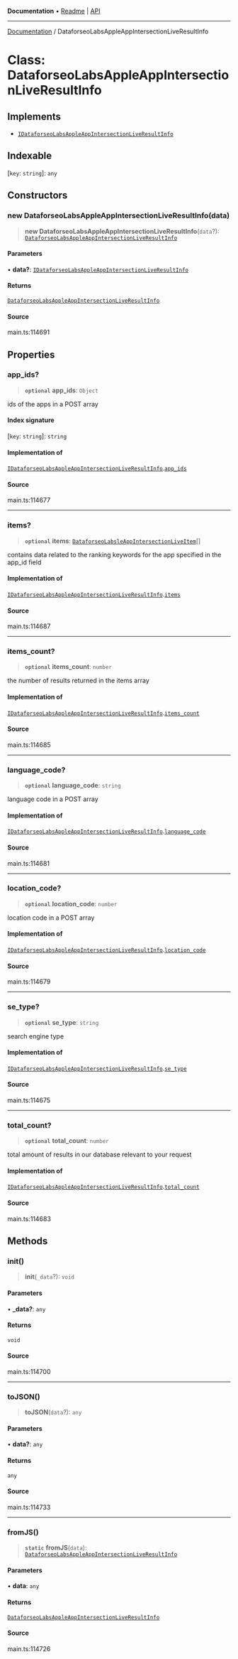 **Documentation** • [Readme](../README.md) \| [API](../globals.md)

***

[Documentation](../README.md) / DataforseoLabsAppleAppIntersectionLiveResultInfo

# Class: DataforseoLabsAppleAppIntersectionLiveResultInfo

## Implements

- [`IDataforseoLabsAppleAppIntersectionLiveResultInfo`](../interfaces/IDataforseoLabsAppleAppIntersectionLiveResultInfo.md)

## Indexable

 \[`key`: `string`\]: `any`

## Constructors

### new DataforseoLabsAppleAppIntersectionLiveResultInfo(data)

> **new DataforseoLabsAppleAppIntersectionLiveResultInfo**(`data`?): [`DataforseoLabsAppleAppIntersectionLiveResultInfo`](DataforseoLabsAppleAppIntersectionLiveResultInfo.md)

#### Parameters

• **data?**: [`IDataforseoLabsAppleAppIntersectionLiveResultInfo`](../interfaces/IDataforseoLabsAppleAppIntersectionLiveResultInfo.md)

#### Returns

[`DataforseoLabsAppleAppIntersectionLiveResultInfo`](DataforseoLabsAppleAppIntersectionLiveResultInfo.md)

#### Source

main.ts:114691

## Properties

### app\_ids?

> **`optional`** **app\_ids**: `Object`

ids of the apps in a POST array

#### Index signature

 \[`key`: `string`\]: `string`

#### Implementation of

[`IDataforseoLabsAppleAppIntersectionLiveResultInfo`](../interfaces/IDataforseoLabsAppleAppIntersectionLiveResultInfo.md).[`app_ids`](../interfaces/IDataforseoLabsAppleAppIntersectionLiveResultInfo.md#app_ids)

#### Source

main.ts:114677

***

### items?

> **`optional`** **items**: [`DataforseoLabsleAppIntersectionLiveItem`](DataforseoLabsleAppIntersectionLiveItem.md)[]

contains data related to the ranking keywords for the app specified in the app_id field

#### Implementation of

[`IDataforseoLabsAppleAppIntersectionLiveResultInfo`](../interfaces/IDataforseoLabsAppleAppIntersectionLiveResultInfo.md).[`items`](../interfaces/IDataforseoLabsAppleAppIntersectionLiveResultInfo.md#items)

#### Source

main.ts:114687

***

### items\_count?

> **`optional`** **items\_count**: `number`

the number of results returned in the items array

#### Implementation of

[`IDataforseoLabsAppleAppIntersectionLiveResultInfo`](../interfaces/IDataforseoLabsAppleAppIntersectionLiveResultInfo.md).[`items_count`](../interfaces/IDataforseoLabsAppleAppIntersectionLiveResultInfo.md#items_count)

#### Source

main.ts:114685

***

### language\_code?

> **`optional`** **language\_code**: `string`

language code in a POST array

#### Implementation of

[`IDataforseoLabsAppleAppIntersectionLiveResultInfo`](../interfaces/IDataforseoLabsAppleAppIntersectionLiveResultInfo.md).[`language_code`](../interfaces/IDataforseoLabsAppleAppIntersectionLiveResultInfo.md#language_code)

#### Source

main.ts:114681

***

### location\_code?

> **`optional`** **location\_code**: `number`

location code in a POST array

#### Implementation of

[`IDataforseoLabsAppleAppIntersectionLiveResultInfo`](../interfaces/IDataforseoLabsAppleAppIntersectionLiveResultInfo.md).[`location_code`](../interfaces/IDataforseoLabsAppleAppIntersectionLiveResultInfo.md#location_code)

#### Source

main.ts:114679

***

### se\_type?

> **`optional`** **se\_type**: `string`

search engine type

#### Implementation of

[`IDataforseoLabsAppleAppIntersectionLiveResultInfo`](../interfaces/IDataforseoLabsAppleAppIntersectionLiveResultInfo.md).[`se_type`](../interfaces/IDataforseoLabsAppleAppIntersectionLiveResultInfo.md#se_type)

#### Source

main.ts:114675

***

### total\_count?

> **`optional`** **total\_count**: `number`

total amount of results in our database relevant to your request

#### Implementation of

[`IDataforseoLabsAppleAppIntersectionLiveResultInfo`](../interfaces/IDataforseoLabsAppleAppIntersectionLiveResultInfo.md).[`total_count`](../interfaces/IDataforseoLabsAppleAppIntersectionLiveResultInfo.md#total_count)

#### Source

main.ts:114683

## Methods

### init()

> **init**(`_data`?): `void`

#### Parameters

• **\_data?**: `any`

#### Returns

`void`

#### Source

main.ts:114700

***

### toJSON()

> **toJSON**(`data`?): `any`

#### Parameters

• **data?**: `any`

#### Returns

`any`

#### Source

main.ts:114733

***

### fromJS()

> **`static`** **fromJS**(`data`): [`DataforseoLabsAppleAppIntersectionLiveResultInfo`](DataforseoLabsAppleAppIntersectionLiveResultInfo.md)

#### Parameters

• **data**: `any`

#### Returns

[`DataforseoLabsAppleAppIntersectionLiveResultInfo`](DataforseoLabsAppleAppIntersectionLiveResultInfo.md)

#### Source

main.ts:114726
